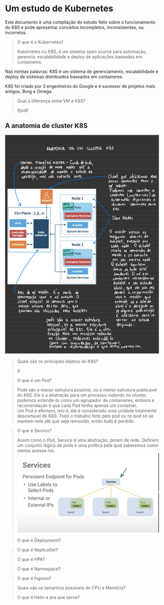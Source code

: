 Um estudo de Kubernetes
=

Este documento é uma compilação do estudo feito sobre o funcionamento do K8S e pode apresentar conceitos incompletos, inconsistentes, ou incorretos.

> O que é o Kubernetes?  
>
> Kubernetes ou K8S, é um sistema open source para automação, gerencia, escalabilidade e deploy de aplicações baseadas em containeres.
> 

Nas minhas palavras:
K8S é um sistema de gerenciamento, escalabilidade e deploy de sistemas distribuidos baseados em containeres.

K8S foi criado por 3 engenheiros do Google e é sucessor de projetos mais antigos, Borg e Omega.

>Qual a diferença entre VM e K8S?  
>
>ifjsdif
>

## A anatomia de cluster K8S

![](./images/Kubernetes-4.jpeg)

>Quais são os principais objetos do K8S?  
>
> X
>

>O que é um Pod?  
>
> Pods são a menor estrutura possível, ou a menor estrutura publicavel do K8S. Ele é a abstração para um processo rodando no cluster, podemos entende-lo como um agrupador de containeres, embora a recomendação é que cada Pod tenha apenas um container.  
>Um Pod é efemero, isto é, ele é considerado uma unidade totalmente descartavel do K8S. Todo o trabalho feito pelo pod ou no pod só se mantem nele até que seja removido, então tudo é perdido.
>

>O que é Service?  
>
> Assim como o Pod, Service é uma abstração, porem de rede. Definem um conjunto lógico de pods e uma politica pela qual saberemos como vamos acessa-los. 
![](./images/Kubernetes-5.png)
>

>O que é Deployment?  
>
>

>O que é ReplicaSet?  
>
>

>O que é HPA?  
>
>

>O que é Namespace?  
>
>

>O que é Ingress?  
>
>

>Quais são os tamanhos possíveis de CPU e Memória?  
>
>

>O que é Helm e pra que serve?  
>
>
